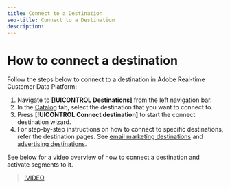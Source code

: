 ```yaml
---
title: Connect to a Destination
seo-title: Connect to a Destination
description: 
---
```


# How to connect a destination 

Follow the steps below to connect to a destination in Adobe Real-time Customer Data Platform:

1. Navigate to  **[!UICONTROL Destinations]** from the left navigation bar.
2. In the [Catalog](/help/rtcdp/destinations/destinations-workspace.md#catalog) tab, select the destination that you want to connect to.
3. Press **[!UICONTROL Connect destination]** to start the connect destination wizard.
4. For step-by-step instructions on how to connect to specific destinations, refer the destination pages. See [email marketing destinations](/help/rtcdp/destinations/email-marketing-destinations.md) and [advertising destinations](/help/rtcdp/destinations/advertising-destinations.md).

See below for a video overview of how to connect a destination and activate segments to it.

>[!VIDEO](https://video.tv.adobe.com/v/29710?quality=12)